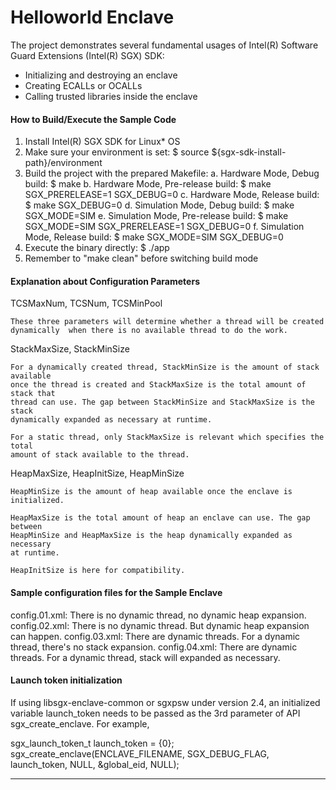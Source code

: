 
# Helloworld Enclave    

The project demonstrates several fundamental usages of Intel(R) Software Guard 
Extensions (Intel(R) SGX) SDK:
- Initializing and destroying an enclave
- Creating ECALLs or OCALLs
- Calling trusted libraries inside the enclave

#### How to Build/Execute the Sample Code   

1. Install Intel(R) SGX SDK for Linux* OS
2. Make sure your environment is set:
    $ source ${sgx-sdk-install-path}/environment
3. Build the project with the prepared Makefile:
    a. Hardware Mode, Debug build:
        $ make
    b. Hardware Mode, Pre-release build:
        $ make SGX_PRERELEASE=1 SGX_DEBUG=0
    c. Hardware Mode, Release build:
        $ make SGX_DEBUG=0
    d. Simulation Mode, Debug build:
        $ make SGX_MODE=SIM
    e. Simulation Mode, Pre-release build:
        $ make SGX_MODE=SIM SGX_PRERELEASE=1 SGX_DEBUG=0
    f. Simulation Mode, Release build:
        $ make SGX_MODE=SIM SGX_DEBUG=0
4. Execute the binary directly:
    $ ./app
5. Remember to "make clean" before switching build mode

#### Explanation about Configuration Parameters

TCSMaxNum, TCSNum, TCSMinPool

    These three parameters will determine whether a thread will be created
    dynamically  when there is no available thread to do the work.


StackMaxSize, StackMinSize

    For a dynamically created thread, StackMinSize is the amount of stack available
    once the thread is created and StackMaxSize is the total amount of stack that
    thread can use. The gap between StackMinSize and StackMaxSize is the stack
    dynamically expanded as necessary at runtime.

    For a static thread, only StackMaxSize is relevant which specifies the total
    amount of stack available to the thread.


HeapMaxSize, HeapInitSize, HeapMinSize

    HeapMinSize is the amount of heap available once the enclave is initialized.

    HeapMaxSize is the total amount of heap an enclave can use. The gap between
    HeapMinSize and HeapMaxSize is the heap dynamically expanded as necessary
    at runtime.

    HeapInitSize is here for compatibility.

#### Sample configuration files for the Sample Enclave

config.01.xml: There is no dynamic thread, no dynamic heap expansion.
config.02.xml: There is no dynamic thread. But dynamic heap expansion can happen.
config.03.xml: There are dynamic threads. For a dynamic thread, there's no stack expansion.
config.04.xml: There are dynamic threads. For a dynamic thread, stack will expanded as necessary.

#### Launch token initialization

If using libsgx-enclave-common or sgxpsw under version 2.4, an initialized variable launch_token needs to be passed as the 3rd parameter of API sgx_create_enclave. For example,

sgx_launch_token_t launch_token = {0};
sgx_create_enclave(ENCLAVE_FILENAME, SGX_DEBUG_FLAG, launch_token, NULL, &global_eid, NULL);

---
